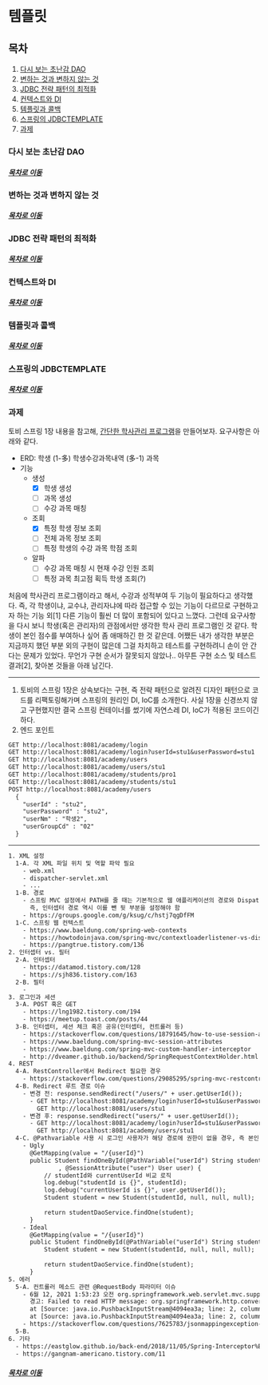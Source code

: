 템플릿
=====
## 목차
1. [다시 보는 초난감 DAO](#다시-보는-초난감-DAO)
2. [변하는 것과 변하지 않는 것](#변하는-것과-변하지-않는-것)
3. [JDBC 전략 패턴의 최적화](#JDBC-전략-패턴의-최적화)
4. [컨텍스트와 DI](#컨텍스트와-DI)
5. [템플릿과 콜백](#템플릿과-콜백)
6. [스프링의 JDBCTEMPLATE](#스프링의-JDBCTEMPLATE)
7. [과제](#과제)

### 다시 보는 초난감 DAO



##### [목차로 이동](#목차)

### 변하는 것과 변하지 않는 것



##### [목차로 이동](#목차)

### JDBC 전략 패턴의 최적화



##### [목차로 이동](#목차)

### 컨텍스트와 DI



##### [목차로 이동](#목차)

### 템플릿과 콜백



##### [목차로 이동](#목차)

### 스프링의 JDBCTEMPLATE



##### [목차로 이동](#목차)

### 과제
토비 스프링 1장 내용을 참고해, [간단한 학사관리 프로그램](https://www.notion.so/1-facd22e7b04140ab81dcfc8405428fe3)을 만들어보자. 요구사항은 아래와 같다.

* ERD: 학생 (1-多) 학생수강과목내역 (多-1) 과목
* 기능
	* 생성
		- [x] 학생 생성
		- [ ] 과목 생성
		- [ ] 수강 과목 매칭
	* 조회
		- [x] 특정 학생 정보 조회
		- [ ] 전체 과목 정보 조회
		- [ ] 특정 학생의 수강 과목 학점 조회
	* 알파
		- [ ] 수강 과목 매칭 시 현재 수강 인원 조회
		- [ ] 특정 과목 최고점 획득 학생 조회(?)

처음에 학사관리 프로그램이라고 해서, 수강과 성적부여 두 기능이 필요하다고 생각했다. 즉, 각 학생이냐, 교수냐, 관리자냐에 따라 접근할 수 있는 기능이 다르므로 구현하고자 하는 기능 외[1] 다른 기능이 훨씬 더 많이 포함되어 있다고 느꼈다. 그런데 요구사항을 다시 보니 학생(혹은 관리자)의 관점에서만 생각한 학사 관리 프로그램인 것 같다. 학생이 본인 점수를 부여하나 싶어 좀 애매하긴 한 것 같은데. 어쨌든 내가 생각한 부분은 지금까지 했던 부분 외의 구현이 많은데 그걸 차치하고 테스트를 구현하려니 손이 안 간다는 문제가 있었다. 무언가 구현 순서가 잘못되지 않았나.. 아무튼 구현 소스 및 테스트 결과[2], 찾아본 것들을 아래 남긴다.

- - -
1. 토비의 스프링 1장은 상속보다는 구현, 즉 전략 패턴으로 알려진 디자인 패턴으로 코드를 리팩토링해가며 스프링의 원리인 DI, IoC를 소개한다. 사실 1장을 신경쓰지 않고 구현했지만 결국 스프링 컨테이너를 썼기에 자연스레 DI, IoC가 적용된 코드이긴 하다.
2. 엔드 포인트
```txt
GET http://localhost:8081/academy/login
GET http://localhost:8081/academy/login?userId=stu1&userPassword=stu1
GET http://localhost:8081/academy/users
GET http://localhost:8081/academy/users/stu1
GET http://localhost:8081/academy/students/pro1
GET http://localhost:8081/academy/students/stu1
POST http://localhost:8081/academy/users
  {
    "userId" : "stu2",
    "userPassword" : "stu2",
    "userNm" : "학생2",
    "userGroupCd" : "02"
  }
```

- - -
```txt
1. XML 설정
  1-A. 각 XML 파일 위치 및 역할 파악 필요
    - web.xml
    - dispatcher-servlet.xml
    - ...
  1-B. 경로
    - 스프링 MVC 설정에서 PATH를 줄 때는 기본적으로 웹 애플리케이션의 경로와 DispatcherServlet의 매핑 경로를 빼야 함
      즉, 인터셉터 경로 역시 이를 뺀 뒷 부분을 설정해야 함
    - https://groups.google.com/g/ksug/c/hstj7qgDfFM
  1-C. 스프링 웹 컨텍스트
    - https://www.baeldung.com/spring-web-contexts
    - https://howtodoinjava.com/spring-mvc/contextloaderlistener-vs-dispatcherservlet/
    - https://pangtrue.tistory.com/136
2. 인터셉터 vs. 필터
  2-A. 인터셉터
    - https://datamod.tistory.com/128
    - https://sjh836.tistory.com/163
  2-B. 필터
    -
3. 로그인과 세션
  3-A. POST 혹은 GET
    - https://lng1982.tistory.com/194
    - https://meetup.toast.com/posts/44
  3-B. 인터셉터, 세션 체크 혹은 공유(인터셉터, 컨트롤러 등)
    - https://stackoverflow.com/questions/18791645/how-to-use-session-attributes-in-spring-mvc
    - https://www.baeldung.com/spring-mvc-session-attributes
    - https://www.baeldung.com/spring-mvc-custom-handler-interceptor
    - http://dveamer.github.io/backend/SpringRequestContextHolder.html
4. REST
  4-A. RestController에서 Redirect 필요한 경우
    - https://stackoverflow.com/questions/29085295/spring-mvc-restcontroller-and-redirect
  4-B. Redirect 루트 경로 이슈
    - 변경 전: response.sendRedirect("/users/" + user.getUserId());
      - GET http://localhost:8081/academy/login?userId=stu1&userPassword=stu1 302
        GET http://localhost:8081/users/stu1                                  404
    - 변경 후: response.sendRedirect("users/" + user.getUserId());
      - GET http://localhost:8081/academy/login?userId=stu1&userPassword=stu1 302
        GET http://localhost:8081/academy/users/stu1                          200
  4-C. @Pathvariable 사용 시 로그인 사용자가 해당 경로에 권한이 없을 경우, 즉 본인 조회만 가능한 경우
    - Ugly
      @GetMapping(value = "/{userId}")
      public Student findOneById(@PathVariable("userId") String studentId
              , @SessionAttribute("user") User user) {
          // studentId와 currentUserId 비교 로직
          log.debug("studentId is {}", studentId);
          log.debug("currentUserId is {}", user.getUserId());
          Student student = new Student(studentId, null, null, null);
		
          return studentDaoService.findOne(student);
      }
    - Ideal
      @GetMapping(value = "/{userId}")
      public Student findOneById(@PathVariable("userId") String studentId) {
          Student student = new Student(studentId, null, null, null);
		
          return studentDaoService.findOne(student);
      }
5. 에러
  5-A. 컨트롤러 메소드 관련 @RequestBody 파라미터 이슈
    - 6월 12, 2021 1:53:23 오전 org.springframework.web.servlet.mvc.support.DefaultHandlerExceptionResolver handleHttpMessageNotReadable
      경고: Failed to read HTTP message: org.springframework.http.converter.HttpMessageNotReadableException: Could not read document: No suitable constructor found for type [simple type, class academy.user.User]: can not instantiate from JSON object (missing default constructor or creator, or perhaps need to add/enable type information?)
      at [Source: java.io.PushbackInputStream@4094ea3a; line: 2, column: 5]; nested exception is com.fasterxml.jackson.databind.JsonMappingException: No suitable constructor found for type [simple type, class academy.user.User]: can not instantiate from JSON object (missing default constructor or creator, or perhaps need to add/enable type information?)
      at [Source: java.io.PushbackInputStream@4094ea3a; line: 2, column: 5]
    - https://stackoverflow.com/questions/7625783/jsonmappingexception-no-suitable-constructor-found-for-type-simple-type-class
  5-B.
6. 기타
  - https://eastglow.github.io/back-end/2018/11/05/Spring-Interceptor%EB%A5%BC-%EC%9D%B4%EC%9A%A9%ED%95%98%EC%97%AC-%EC%84%B8%EC%85%98-%EB%B0%8F-%EA%B6%8C%ED%95%9C-%EC%B2%B4%ED%81%AC-%ED%95%98%EA%B8%B0.html
  - https://gangnam-americano.tistory.com/11
```

##### [목차로 이동](#목차)